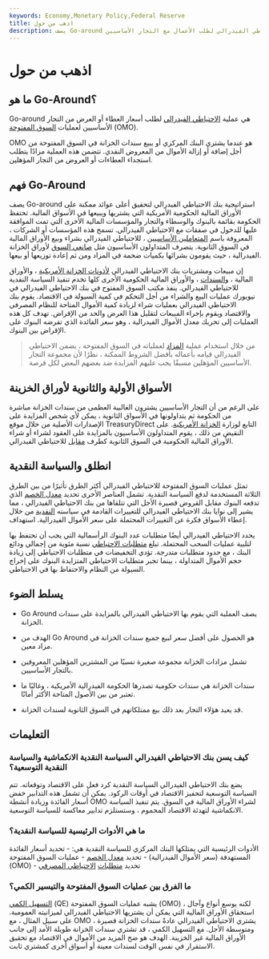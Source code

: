 ```yaml
---
keywords: Economy,Monetary Policy,Federal Reserve
title: اذهب من حول
description: يصف Go-around عملية مزاد الاحتياطي الفيدرالي لطلب الأعمال مع التجار الأساسيين.
---
```


# اذهب من حول
## ما هو Go-Around؟

Go-around هي عملية [الاحتياطي الفيدرالي](/federalreservebank) لطلب أسعار العطاء أو العرض من التجار الأساسيين لعمليات [السوق المفتوحة](/openmarketoperations) (OMO).

OMO هو عندما يشتري البنك المركزي أو يبيع سندات الخزانة في السوق المفتوحة من أجل إضافة أو إزالة الأموال من المعروض النقدي. تتضمن هذه العملية مزادًا يتطلب استجداء العطاءات أو العروض من التجار المؤهلين.

## فهم Go-Around

يصف Go-around استراتيجية بنك الاحتياطي الفيدرالي لتحقيق أعلى عوائد ممكنة على الأوراق المالية الحكومية الأمريكية التي يشتريها ويبيعها في الأسواق المالية. تحتفظ الحكومة بقائمة بالبنوك والوسطاء والتجار والمؤسسات المالية الأخرى التي تمت الموافقة عليها للدخول في صفقات مع الاحتياطي الفيدرالي. تسمح هذه المؤسسات أو الشركات ، المعروفة باسم [المتعاملين الأساسيين](/primarydealer) ، للاحتياطي الفيدرالي بشراء وبيع الأوراق المالية في السوق الثانوية. يتصرف المتداولون الأساسيون مثل [صانعي السوق](/marketmaker) لأوراق الخزانة الفيدرالية ، حيث يقومون بشرائها بكميات ضخمة في المزاد ومن ثم إعادة توزيعها أو بيعها.

إن مبيعات ومشتريات بنك الاحتياطي الفيدرالي [لأذونات الخزانة الأمريكية](/treasurybill) ، والأوراق المالية ، [والسندات](/treasurynote) ، والأوراق المالية الحكومية الأخرى كلها تخدم تنفيذ السياسة النقدية للاحتياطي الفيدرالي. ينفذ مكتب السوق المفتوح في بنك الاحتياطي الفيدرالي في نيويورك عمليات البيع والشراء من أجل التحكم في كمية السيولة في الاقتصاد. يقوم بنك الاحتياطي الفيدرالي بعمليات شراء لزيادة كمية الأموال المتاحة للنظام المصرفي والاقتصاد ويقوم بإجراء المبيعات لتقليل هذا العرض والحد من الإقراض. تهدف كل هذه العمليات إلى تحريك معدل الأموال الفيدرالية ، وهو سعر الفائدة الذي تفرضه البنوك على الإقراض بين البنوك.

> من خلال استخدام عملية [المزاد](/auction) لعملياته في السوق المفتوحة ، يضمن الاحتياطي الفيدرالي قيامه بأعماله بأفضل الشروط الممكنة ، نظرًا لأن مجموعة التجار الأساسيين المؤهلين مسبقًا يجب عليهم المزايدة ضد بعضهم البعض لكل فرصة.

>

## الأسواق الأولية والثانوية لأوراق الخزينة

على الرغم من أن التجار الأساسيين يشترون الغالبية العظمى من سندات الخزانة مباشرة من الحكومة ثم يتداولونها في الأسواق الثانوية ، يمكن لأي شخص المزايدة على الإصدارات الأصلية من خلال موقع TreasuryDirect التابع لوزارة [الخزانة الأمريكية](/treasurydirect). على النقيض من ذلك ، يقوم المتداولون الأساسيون بالمزايدة على العقود لشراء أو شراء الأوراق المالية الحكومية في السوق الثانوية كطرف [مقابل](/counterparty) للاحتياطي الفيدرالي.

## انطلق والسياسة النقدية

تمثل عمليات السوق المفتوحة للاحتياطي الفيدرالي أكثر الطرق تأثيرًا من بين الطرق الثلاثة المستخدمة لدفع السياسة النقدية. تشمل العناصر الأخرى تحديد [معدل الخصم](/discountrate) الذي تدفعه البنوك مقابل القروض قصيرة الأجل التي تتلقاها من بنك الاحتياطي الفيدرالي ، مما يشير إلى نوايا بنك الاحتياطي الفيدرالي للتغييرات القادمة في سياسته [النقدية](/monetarypolicy) من خلال إعطاء الأسواق فكرة عن التغييرات المحتملة على سعر الأموال الفيدرالية. استهداف.

يحدد الاحتياطي الفيدرالي أيضًا متطلبات عدد البنوك الرأسمالية التي يجب أن تحتفظ بها لتلبية عمليات السحب المحتملة. تبلغ [متطلبات الاحتياطي](/requiredreserves) نسبة مئوية من إجمالي ودائع البنك ، مع حدود متطلبات متدرجة. تؤدي التخفيضات في متطلبات الاحتياطي إلى زيادة حجم الأموال المتداولة ، بينما تجبر متطلبات الاحتياطي المتزايدة البنوك على إخراج السيولة من النظام والاحتفاظ بها في الاحتياطي.

## يسلط الضوء

- Go Around يصف العملية التي يقوم بها الاحتياطي الفيدرالي بالمزايدة على سندات الخزانة.

- الهدف من Go Around هو الحصول على أفضل سعر لبيع جميع سندات الخزانة في مزاد معين.

- تشمل مزادات الخزانة مجموعة صغيرة نسبيًا من المشترين المؤهلين المعروفين بالتجار الأساسيين.

- سندات الخزانة هي سندات حكومية تصدرها الحكومة الفيدرالية الأمريكية ، وغالبًا ما تعتبر من بين الأصول المتاحة الأكثر أمانًا.

- قد يعيد هؤلاء التجار بعد ذلك بيع ممتلكاتهم في السوق الثانوية لسندات الخزانة.

## التعليمات

### كيف يسن بنك الاحتياطي الفيدرالي السياسة النقدية الانكماشية والسياسة النقدية التوسعية؟

يضع بنك الاحتياطي الفيدرالي السياسة النقدية كرد فعل على الاقتصاد وتوقعاته. تتم السياسة التوسعية لتحفيز الاقتصاد في أوقات الركود. يمكن أن تشمل هذه التدابير خفض أسعار الفائدة وزيادة أنشطة OMO لشراء الأوراق المالية في السوق. يتم تنفيذ السياسة الانكماشية لتهدئة الاقتصاد المحموم ، وستستلزم تدابير معاكسة للسياسة التوسعية.

### ما هي الأدوات الرئيسية للسياسة النقدية؟

الأدوات الرئيسية التي يمتلكها البنك المركزي للسياسة النقدية هي: - تحديد أسعار الفائدة المستهدفة (سعر الأموال الفيدرالية) - تحديد [معدل الخصم](/discountrate) - عمليات السوق المفتوحة (OMO) - تحديد [متطلبات](/requiredreserves) [الاحتياطي المصرفي](/requiredreserves)

### ما الفرق بين عمليات السوق المفتوحة والتيسير الكمي؟

[التسهيل الكمي](/quantitative-easing) (QE) يشبه عمليات السوق المفتوحة (OMO) ، لكنه يوسع أنواع وآجال استحقاق الأوراق المالية التي يمكن أن يشتريها الاحتياطي الفيدرالي لميزانيته العمومية. على سبيل المثال ، مع OMO ، يشتري الاحتياطي الفيدرالي عادةً سندات الخزانة قصيرة ومتوسطة الأجل. مع التسهيل الكمي ، قد تشتري سندات الخزانة طويلة الأمد إلى جانب الأوراق المالية غير الخزينة. الهدف هو ضخ المزيد من الأموال في الاقتصاد مع تحقيق الاستقرار في نفس الوقت لسندات معينة أو أسواق أخرى كمشتري ثابت.

